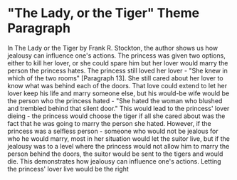 # "The Lady, or the Tiger" Theme Paragraph

In The Lady or the Tiger by Frank R. Stockton, the author shows us how jealousy can influence one's actions. The princess was given two options, either to kill her lover, or she could spare him but her lover would marry the person the princess hates. The princess still loved her lover - "She knew in which of the two rooms" [Paragraph 13]. She still cared about her lover to know what was behind each of the doors. That love could extend to let her lover keep his life and marry someone else, but his would-be wife would be the person who the princess hated - "She hated the woman who blushed and trembled behind that silent door." This would lead to the princess' lover dieing - the princess would choose the tiger if all she cared about was the fact that he was going to marry the person she hated. However, if the princess was a selfless person - someone who would not be jealous for who he would marry, most in her situation would let the suitor live, but if the jealousy was to a level where the princess would not allow him to marry the person behind the doors, the suitor would be sent to the tigers and would die. This demonstrates how jealousy can influence one's actions. Letting the princess' lover live would be the right